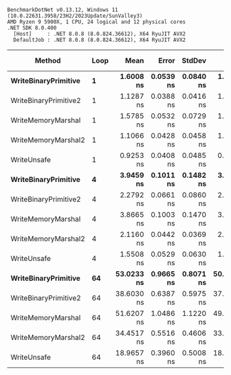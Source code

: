 ```
BenchmarkDotNet v0.13.12, Windows 11 (10.0.22631.3958/23H2/2023Update/SunValley3)
AMD Ryzen 9 5900X, 1 CPU, 24 logical and 12 physical cores
.NET SDK 8.0.400
  [Host]     : .NET 8.0.8 (8.0.824.36612), X64 RyuJIT AVX2
  DefaultJob : .NET 8.0.8 (8.0.824.36612), X64 RyuJIT AVX2

```
| Method                | Loop | Mean       | Error     | StdDev    | Min        | Max       | P90        | Code Size | Allocated |
|---------------------- |----- |-----------:|----------:|----------:|-----------:|----------:|-----------:|----------:|----------:|
| **WriteBinaryPrimitive**  | **1**    |  **1.6008 ns** | **0.0539 ns** | **0.0840 ns** |  **1.5013 ns** |  **1.755 ns** |  **1.7231 ns** |     **202 B** |         **-** |
| WriteBinaryPrimitive2 | 1    |  1.1287 ns | 0.0388 ns | 0.0416 ns |  1.0973 ns |  1.216 ns |  1.2025 ns |     155 B |         - |
| WriteMemoryMarshal    | 1    |  1.5785 ns | 0.0532 ns | 0.0729 ns |  1.4798 ns |  1.693 ns |  1.6630 ns |     198 B |         - |
| WriteMemoryMarshal2   | 1    |  1.1066 ns | 0.0428 ns | 0.0458 ns |  1.0562 ns |  1.208 ns |  1.1713 ns |     159 B |         - |
| WriteUnsafe           | 1    |  0.9253 ns | 0.0408 ns | 0.0485 ns |  0.8648 ns |  1.014 ns |  0.9709 ns |     131 B |         - |
| **WriteBinaryPrimitive**  | **4**    |  **3.9459 ns** | **0.1011 ns** | **0.1482 ns** |  **3.7458 ns** |  **4.201 ns** |  **4.1389 ns** |     **202 B** |         **-** |
| WriteBinaryPrimitive2 | 4    |  2.2792 ns | 0.0661 ns | 0.0860 ns |  2.1822 ns |  2.431 ns |  2.4052 ns |     155 B |         - |
| WriteMemoryMarshal    | 4    |  3.8665 ns | 0.1003 ns | 0.1470 ns |  3.6216 ns |  4.142 ns |  4.0338 ns |     198 B |         - |
| WriteMemoryMarshal2   | 4    |  2.1160 ns | 0.0442 ns | 0.0369 ns |  2.0665 ns |  2.192 ns |  2.1674 ns |     159 B |         - |
| WriteUnsafe           | 4    |  1.5508 ns | 0.0529 ns | 0.0630 ns |  1.4929 ns |  1.701 ns |  1.6226 ns |     131 B |         - |
| **WriteBinaryPrimitive**  | **64**   | **53.0233 ns** | **0.9665 ns** | **0.8071 ns** | **50.8778 ns** | **54.319 ns** | **53.5892 ns** |     **202 B** |         **-** |
| WriteBinaryPrimitive2 | 64   | 38.6030 ns | 0.6387 ns | 0.5975 ns | 37.4562 ns | 39.665 ns | 39.2378 ns |     155 B |         - |
| WriteMemoryMarshal    | 64   | 51.6207 ns | 1.0486 ns | 1.1220 ns | 49.7895 ns | 53.497 ns | 53.1315 ns |     198 B |         - |
| WriteMemoryMarshal2   | 64   | 34.4517 ns | 0.5516 ns | 0.4606 ns | 33.9090 ns | 35.434 ns | 35.0502 ns |     159 B |         - |
| WriteUnsafe           | 64   | 18.9657 ns | 0.3960 ns | 0.5008 ns | 18.3755 ns | 19.870 ns | 19.5955 ns |     131 B |         - |
